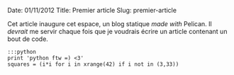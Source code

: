 Date: 01/11/2012
Title: Premier article
Slug: premier-article

Cet article inaugure cet espace, un blog statique *made with* Pelican.
Il *devrait* me servir chaque fois que je voudrais écrire un article contenant un bout de code.

    :::python
    print 'python ftw =) <3'
    squares = (i*i for i in xrange(42) if i not in (3,33))
